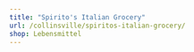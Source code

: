 ```yaml
---
title: "Spirito's Italian Grocery"
url: /collinsville/spiritos-italian-grocery/
shop: Lebensmittel
---
```

